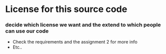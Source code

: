 # License for this source code

### decide which license we want and the extend to which people can use our code
- Check the requirements and the assignment 2 for more info
- Etc..